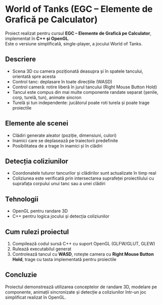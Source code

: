 # World of Tanks (EGC – Elemente de Grafică pe Calculator)

Proiect realizat pentru cursul **EGC – Elemente de Grafică pe Calculator**, implementat în **C++ și OpenGL**.  
Este o versiune simplificată, single-player, a jocului World of Tanks.  

## Descriere  
- Scena 3D cu camera poziționată deasupra și în spatele tancului, orientată spre acesta  
- Control tanc: deplasare în toate direcțiile (WASD)  
- Control cameră: rotire liberă în jurul tancului (Right Mouse Button Hold)  
- Tancul este compus din mai multe componente randate separat (șenile, corp, turelă, tun), animate sincron  
- Turelă și tun independente: jucătorul poate roti turela și poate trage proiectile  

## Elemente ale scenei  
- Clădiri generate aleator (poziție, dimensiuni, culori)  
- Inamici care se deplasează pe traiectorii predefinite  
- Posibilitatea de a trage în inamici și în clădiri  

## Detecția coliziunilor  
- Coordonatele tuturor tancurilor și clădirilor sunt actualizate în timp real  
- Coliziunea este verificată prin intersectarea suprafeței proiectilului cu suprafața corpului unui tanc sau a unei clădiri  

## Tehnologii
- OpenGL pentru randare 3D  
- C++ pentru logica jocului și detecția coliziunilor  

## Cum rulezi proiectul
1. Compilează codul sursă C++ cu suport OpenGL (GLFW/GLUT, GLEW)  
2. Rulează executabilul generat  
3. Controlează tancul cu **WASD**, rotește camera cu **Right Mouse Button Hold**, trage cu tasta implementată pentru proiectile  

## Concluzie
Proiectul demonstrează utilizarea conceptelor de randare 3D, modelare pe componente, animații sincronizate și detecție a coliziunilor într-un joc simplificat realizat în OpenGL.  
